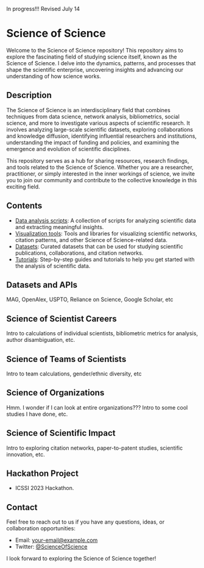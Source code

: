 In progress!!! Revised July 14

# Science of Science
Welcome to the Science of Science repository! This repository aims to explore the fascinating field of studying science itself, known as the Science of Science. I delve into the dynamics, patterns, and processes that shape the scientific enterprise, uncovering insights and advancing our understanding of how science works.

## Description

The Science of Science is an interdisciplinary field that combines techniques from data science, network analysis, bibliometrics, social science, and more to investigate various aspects of scientific research. It involves analyzing large-scale scientific datasets, exploring collaborations and knowledge diffusion, identifying influential researchers and institutions, understanding the impact of funding and policies, and examining the emergence and evolution of scientific disciplines.

This repository serves as a hub for sharing resources, research findings, and tools related to the Science of Science. Whether you are a researcher, practitioner, or simply interested in the inner workings of science, we invite you to join our community and contribute to the collective knowledge in this exciting field.

## Contents

- [Data analysis scripts](./scripts): A collection of scripts for analyzing scientific data and extracting meaningful insights.
- [Visualization tools](./tools): Tools and libraries for visualizing scientific networks, citation patterns, and other Science of Science-related data.
- [Datasets](./datasets): Curated datasets that can be used for studying scientific publications, collaborations, and citation networks.
- [Tutorials](./tutorials): Step-by-step guides and tutorials to help you get started with the analysis of scientific data.





## Datasets and APIs

MAG, OpenAlex, USPTO, Reliance on Science, Google Scholar, etc

## Science of Scientist Careers

Intro to calculations of individual scientists, bibliometric metrics for analysis, author disambiguation, etc.

## Science of Teams of Scientists

Intro to team calculations, gender/ethnic diversity, etc

## Science of Organizations

Hmm. I wonder if I can look at entire organizations??? Intro to some cool studies I have done, etc.

## Science of Scientific Impact

Intro to exploring citation networks, paper-to-patent studies, scientific innovation, etc.

## Hackathon Project

- ICSSI 2023 Hackathon.


## Contact

Feel free to reach out to us if you have any questions, ideas, or collaboration opportunities:

- Email: [your-email@example.com](mailto:your-email@example.com)
- Twitter: [@ScienceOfScience](https://twitter.com/ScienceOfScience)

I look forward to exploring the Science of Science together!

